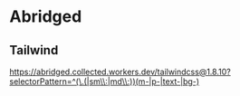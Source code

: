 # Abridged

## Tailwind

https://abridged.collected.workers.dev/tailwindcss@1.8.10?selectorPattern=^(\.(|sm\\:|md\\:))(m-|p-|text-|bg-)
